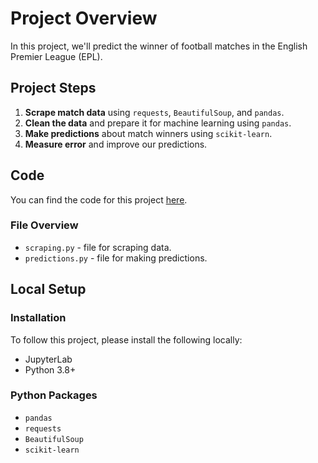 # Project Overview

In this project, we'll predict the winner of football matches in the English Premier League (EPL).

## Project Steps

1. **Scrape match data** using `requests`, `BeautifulSoup`, and `pandas`.
2. **Clean the data** and prepare it for machine learning using `pandas`.
3. **Make predictions** about match winners using `scikit-learn`.
4. **Measure error** and improve our predictions.

## Code

You can find the code for this project [here](URL).

### File Overview

- `scraping.py` - file for scraping data.
- `predictions.py` - file for making predictions.

## Local Setup

### Installation

To follow this project, please install the following locally:

- JupyterLab
- Python 3.8+

### Python Packages

- `pandas`
- `requests`
- `BeautifulSoup`
- `scikit-learn`
